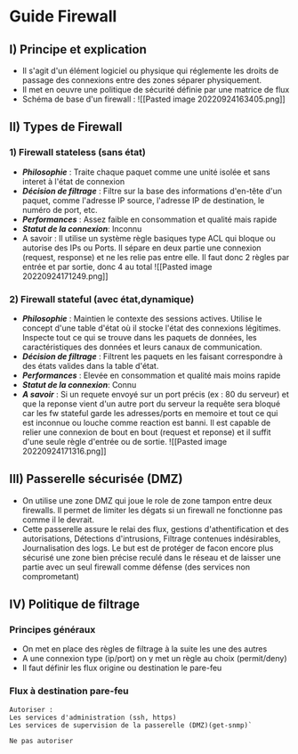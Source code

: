 # Guide Firewall 

## I) Principe et explication
* Il s'agit d'un élément logiciel ou physique qui réglemente les droits de passage des connexions entre des zones séparer physiquement.
* Il met en oeuvre une politique de sécurité définie par une matrice de flux
* Schéma de base d'un firewall :
![[Pasted image 20220924163405.png]]


## II) Types de Firewall
### 1) Firewall stateless (sans état)
* ***Philosophie*** : 
Traite chaque paquet comme une unité isolée et sans interet à l'état de connexion
* ***Décision de filtrage*** :
Filtre sur la base des informations d'en-tête d'un paquet, comme l'adresse IP source, l'adresse IP de destination, le numéro de port, etc.
* ***Performances*** :
Assez faible en consommation et qualité mais rapide
* ***Statut de la connexion***:
Inconnu
* A savoir :
Il utilise un système règle basiques type ACL qui bloque ou autorise des IPs ou Ports. Il sépare en deux partie une connexion (request, response) et ne les relie pas entre elle. Il faut donc 2 règles par entrée et par sortie, donc 4 au total
![[Pasted image 20220924171249.png]]
### 2) Firewall stateful (avec état,dynamique)
* ***Philosophie*** : 
Maintien le contexte des sessions actives. Utilise le concept d'une table d'état où il stocke l'état des connexions légitimes. Inspecte tout ce qui se trouve dans les paquets de données, les caractéristiques des données et leurs canaux de communication. 
* ***Décision de filtrage*** :
Filtrent les paquets en les faisant correspondre à des états valides dans la table d'état.
* ***Performances*** :
Elevée en consommation et qualité mais moins rapide
* ***Statut de la connexion***:
Connu
* ***A savoir*** :
Si un requete envoyé sur un port précis (ex : 80 du serveur) et que la reponse vient d'un autre port du serveur la requête sera bloqué car les fw stateful garde les adresses/ports en memoire et tout ce qui est inconnue ou louche comme reaction est banni. Il est capable de relier une connexion de bout en bout (request et reponse) et il suffit d'une seule règle d'entrée ou de sortie.
![[Pasted image 20220924171316.png]]

## III) Passerelle sécurisée (DMZ)
* On utilise une zone DMZ qui joue le role de zone tampon entre deux firewalls. Il permet de limiter les dégats si un firewall ne fonctionne pas comme il le devrait.
* Cette passerelle assure le relai des flux, gestions d'athentification et des autorisations, Détections d'intrusions, Filtrage contenues indésirables, Journalisation des logs. Le but est de protéger de facon encore plus sécurisé une zone bien précise reculé dans le réseau et de laisser une partie avec un seul firewall comme défense (des services non comprometant)

## IV) Politique de filtrage

### Principes généraux
* On met en place des règles de filtrage à la suite les une des autres
* A une connexion type (ip/port) on y met un règle au choix (permit/deny)
* Il faut définir les flux origine ou destination le pare-feu

### Flux à destination pare-feu
```
Autoriser :
Les services d'administration (ssh, https)
Les services de supervision de la passerelle (DMZ)(get-snmp)`

Ne pas autoriser
```
